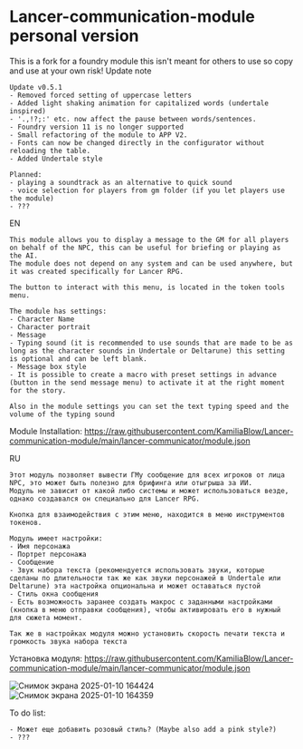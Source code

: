 # Lancer-communication-module personal version
This is a fork for a foundry module this isn't meant for others to use so copy and use at your own risk!
Update note
```
Update v0.5.1
- Removed forced setting of uppercase letters
- Added light shaking animation for capitalized words (undertale inspired)
- '.,!?;:' etc. now affect the pause between words/sentences.
- Foundry version 11 is no longer supported
- Small refactoring of the module to APP V2.
- Fonts can now be changed directly in the configurator without reloading the table.
- Added Undertale style

Planned:
- playing a soundtrack as an alternative to quick sound
- voice selection for players from gm folder (if you let players use the module)
- ???

```

EN
```
This module allows you to display a message to the GM for all players on behalf of the NPC, this can be useful for briefing or playing as the AI.
The module does not depend on any system and can be used anywhere, but it was created specifically for Lancer RPG.

The button to interact with this menu, is located in the token tools menu.

The module has settings:
- Character Name
- Character portrait
- Message
- Typing sound (it is recommended to use sounds that are made to be as long as the character sounds in Undertale or Deltarune) this setting is optional and can be left blank.
- Message box style
- It is possible to create a macro with preset settings in advance (button in the send message menu) to activate it at the right moment for the story. 

Also in the module settings you can set the text typing speed and the volume of the typing sound
```
Module Installation: https://raw.githubusercontent.com/KamiliaBlow/Lancer-communication-module/main/lancer-communicator/module.json

RU
```
Этот модуль позволяет вывести ГМу сообщение для всех игроков от лица NPC, это может быть полезно для брифинга или отыгрыша за ИИ.
Модуль не зависит от какой либо системы и может использоваться везде, однако создавался он специально для Lancer RPG.

Кнопка для взаимодействия с этим меню, находится в меню инструментов токенов.

Модуль имеет настройки:
- Имя персонажа
- Портрет персонажа
- Сообщение
- Звук набора текста (рекомендуется использовать звуки, которые сделаны по длительности так же как звуки персонажей в Undertale или Deltarune) эта настройка опциональна и может оставаться пустой
- Стиль окна сообщения
- Есть возможность заранее создать макрос с заданными настройками (кнопка в меню отправки сообщения), чтобы активировать его в нужный для сюжета момент. 

Так же в настройках модуля можно установить скорость печати текста и громкость звука набора текста
```
Установка модуля: https://raw.githubusercontent.com/KamiliaBlow/Lancer-communication-module/main/lancer-communicator/module.json

![Снимок экрана 2025-01-10 164424](https://github.com/user-attachments/assets/34300a08-f53c-4e30-90d8-c191b12cfa3c)
![Снимок экрана 2025-01-10 164359](https://github.com/user-attachments/assets/baf3c9a1-7af4-435e-8e71-b60d05b9a646)

To do list:
```
- Может еще добавить розовый стиль? (Maybe also add a pink style?)
- ???
```
